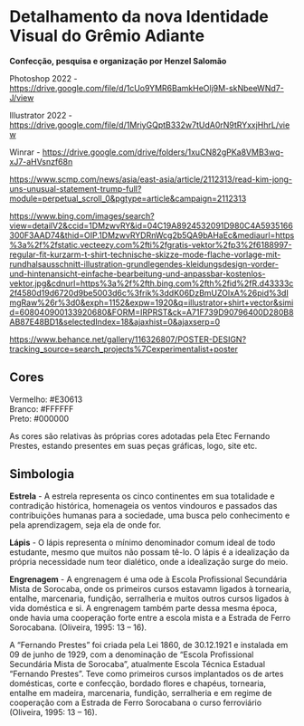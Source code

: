 # Detalhamento da nova Identidade Visual do Grêmio Adiante

**Confecção, pesquisa e organização por Henzel Salomão**

Photoshop 2022 - https://drive.google.com/file/d/1cUo9YMR6BamkHeOlj9M-skNbeeWNd7-J/view

Illustrator 2022 - https://drive.google.com/file/d/1MriyGQptB332w7tUdA0rN9tRYxxjHhrL/view

Winrar - https://drive.google.com/drive/folders/1xuCN82gPKa8VMB3wq-xJ7-aHVsnzf68n


https://www.scmp.com/news/asia/east-asia/article/2112313/read-kim-jong-uns-unusual-statement-trump-full?module=perpetual_scroll_0&pgtype=article&campaign=2112313

https://www.bing.com/images/search?view=detailV2&ccid=1DMzwvRY&id=04C19A8924532091D980C4A5935166300F3AAD74&thid=OIP.1DMzwvRYDRnWcg2b5QA9bAHaEc&mediaurl=https%3a%2f%2fstatic.vecteezy.com%2fti%2fgratis-vektor%2fp3%2f6188997-regular-fit-kurzarm-t-shirt-technische-skizze-mode-flache-vorlage-mit-rundhalsausschnitt-illustration-grundlegendes-kleidungsdesign-vorder-und-hintenansicht-einfache-bearbeitung-und-anpassbar-kostenlos-vektor.jpg&cdnurl=https%3a%2f%2fth.bing.com%2fth%2fid%2fR.d43333c2f4580d19d6720d9be5003d6c%3frik%3ddK06DzBmUZOlxA%26pid%3dImgRaw%26r%3d0&exph=1152&expw=1920&q=illustrator+shirt+vector&simid=608040900133920680&FORM=IRPRST&ck=A71F739D90796400D280B8AB87E48BD1&selectedIndex=18&ajaxhist=0&ajaxserp=0

https://www.behance.net/gallery/116326807/POSTER-DESIGN?tracking_source=search_projects%7Cexperimentalist+poster

## Cores

Vermelho: #E30613 <br>
Branco: #FFFFFF <br>
Preto: #000000 <br>

As cores são relativas às próprias cores adotadas pela Etec Fernando Prestes, estando presentes em suas peças gráficas, logo, site etc.

## Simbologia

**Estrela** - A estrela representa os cinco continentes em sua totalidade e contradição histórica, homenageia os ventos vindouros e passados das contribuições humanas para a sociedade, uma busca pelo conhecimento e pela aprendizagem, seja ela de onde for.

**Lápis** - O lápis representa o mínimo denominador comum ideal de todo estudante, mesmo que muitos não possam tê-lo. O lápis é a idealização da própria necessidade num teor dialético, onde a idealização surge do meio.

**Engrenagem** - A engrenagem é uma ode à Escola Profissional Secundária Mista de Sorocaba, onde os primeiros cursos estavamn ligados à tornearia, entalhe, marcenaria, fundição, serralheria e muitos outros cursos ligados à vida doméstica e si. A engrenagem também parte dessa mesma época, onde havia uma cooperação forte entre a escola mista e a Estrada de Ferro Sorocabana. (Oliveira, 1995: 13 – 16).

A “Fernando Prestes” foi criada pela Lei 1860, de 30.12.1921 e instalada em 09 de junho de 1929, com a denominação de “Escola Profissional Secundária Mista de Sorocaba”, atualmente Escola Técnica Estadual “Fernando Prestes”. Teve como primeiros cursos implantados os de artes domésticas, corte e confecção, bordado flores e chapéus, tornearia, entalhe em madeira, marcenaria, fundição, serralheria e em regime de cooperação com a Estrada de Ferro Sorocabana o curso ferroviário (Oliveira, 1995: 13 – 16).
